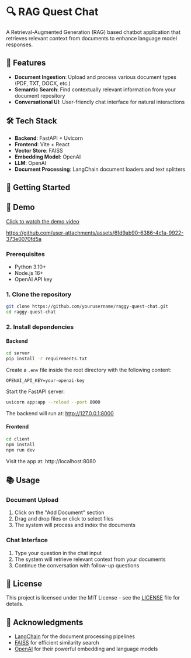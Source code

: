 # 🔍 RAG Quest Chat

A Retrieval-Augmented Generation (RAG) based chatbot application that retrieves relevant context from documents to enhance language model responses.

## 🌟 Features

- **Document Ingestion**: Upload and process various document types (PDF, TXT, DOCX, etc.)
- **Semantic Search**: Find contextually relevant information from your document repository
- **Conversational UI**: User-friendly chat interface for natural interactions

## 🛠️ Tech Stack

- **Backend**: FastAPI + Uvicorn
- **Frontend**: Vite + React
- **Vector Store**: FAISS
- **Embedding Model**: OpenAI
- **LLM**: OpenAI
- **Document Processing**: LangChain document loaders and text splitters

## 🚀 Getting Started

## 🎥 Demo

[Click to watch the demo video](video.mp4)

https://github.com/user-attachments/assets/6fd9ab90-6386-4c1a-9922-373e0070fd5a

### Prerequisites

- Python 3.10+
- Node.js 16+
- OpenAI API key

### 1. Clone the repository

```bash
git clone https://github.com/yourusername/raggy-quest-chat.git
cd raggy-quest-chat
```

### 2. Install dependencies

#### Backend

```bash
cd server
pip install -r requirements.txt
```

Create a `.env` file inside the root directory with the following content:

```
OPENAI_API_KEY=your-openai-key
```

Start the FastAPI server:

```bash
uvicorn app:app --reload --port 8000
```

The backend will run at: http://127.0.0.1:8000

#### Frontend

```bash
cd client
npm install
npm run dev
```

Visit the app at: http://localhost:8080

## 📚 Usage

### Document Upload

1. Click on the "Add Document" section
2. Drag and drop files or click to select files
3. The system will process and index the documents

### Chat Interface

1. Type your question in the chat input
2. The system will retrieve relevant context from your documents
3. Continue the conversation with follow-up questions

## 📜 License

This project is licensed under the MIT License - see the [LICENSE](LICENSE) file for details.

## 🙏 Acknowledgments

- [LangChain](https://github.com/hwchase17/langchain) for the document processing pipelines
- [FAISS](https://github.com/facebookresearch/faiss) for efficient similarity search
- [OpenAI](https://openai.com/) for their powerful embedding and language models

